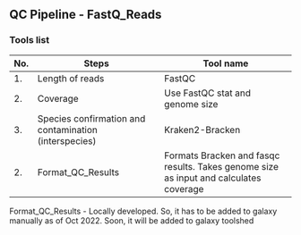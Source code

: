 ## QC Pipeline - FastQ_Reads

### Tools list
|No.| Steps | Tool name|
|---|--- |--- |
|1.| Length of reads|FastQC |
|2.| Coverage | Use FastQC stat and genome size |
|3.| Species confirmation and contamination (interspecies) |Kraken2-Bracken|
|2.| Format_QC_Results | Formats Bracken and fasqc results. Takes genome size as input and calculates coverage |


Format_QC_Results - Locally developed. So, it has to be added to galaxy manually as of Oct 2022. Soon, it will be added to galaxy toolshed

